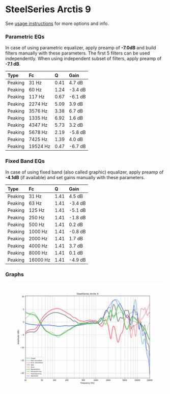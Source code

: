 # SteelSeries Arctis 9
See [usage instructions](https://github.com/jaakkopasanen/AutoEq#usage) for more options and info.

### Parametric EQs
In case of using parametric equalizer, apply preamp of **-7.0dB** and build filters manually
with these parameters. The first 5 filters can be used independently.
When using independent subset of filters, apply preamp of **-7.1 dB**.

| Type    | Fc       |    Q | Gain    |
|:--------|:---------|:-----|:--------|
| Peaking | 31 Hz    | 0.41 | 4.7 dB  |
| Peaking | 60 Hz    | 1.24 | -3.4 dB |
| Peaking | 117 Hz   | 0.67 | -6.1 dB |
| Peaking | 2274 Hz  | 5.09 | 3.9 dB  |
| Peaking | 3576 Hz  | 3.38 | 6.7 dB  |
| Peaking | 1335 Hz  | 6.92 | 1.6 dB  |
| Peaking | 4347 Hz  | 5.73 | 3.2 dB  |
| Peaking | 5678 Hz  | 2.19 | -5.8 dB |
| Peaking | 7425 Hz  | 1.39 | 4.0 dB  |
| Peaking | 19524 Hz | 0.47 | -6.7 dB |

### Fixed Band EQs
In case of using fixed band (also called graphic) equalizer, apply preamp of **-4.1dB**
(if available) and set gains manually with these parameters.

| Type    | Fc       |    Q | Gain    |
|:--------|:---------|:-----|:--------|
| Peaking | 31 Hz    | 1.41 | 4.5 dB  |
| Peaking | 63 Hz    | 1.41 | -3.4 dB |
| Peaking | 125 Hz   | 1.41 | -5.1 dB |
| Peaking | 250 Hz   | 1.41 | -1.8 dB |
| Peaking | 500 Hz   | 1.41 | 0.2 dB  |
| Peaking | 1000 Hz  | 1.41 | -0.8 dB |
| Peaking | 2000 Hz  | 1.41 | 1.7 dB  |
| Peaking | 4000 Hz  | 1.41 | 3.7 dB  |
| Peaking | 8000 Hz  | 1.41 | 0.1 dB  |
| Peaking | 16000 Hz | 1.41 | -4.9 dB |

### Graphs
![](./SteelSeries%20Arctis%209.png)